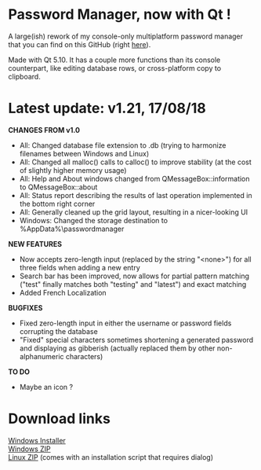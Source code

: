 # Password Manager, now with Qt !

A large(ish) rework of my console-only multiplatform password manager that you can find on this GitHub (right [here](https://github.com/bad64/pwdmanager)).

Made with Qt 5.10. It has a couple more functions than its console counterpart, like editing database rows, or cross-platform copy to clipboard.

# Latest update: v1.21, 17/08/18

**CHANGES FROM v1.0**

- All: Changed database file extension to .db (trying to harmonize filenames between Windows and Linux)
- All: Changed all malloc() calls to calloc() to improve stability (at the cost of slightly higher memory usage)
- All: Help and About windows changed from QMessageBox::information to QMessageBox::about
- All: Status report describing the results of last operation implemented in the bottom right corner
- All: Generally cleaned up the grid layout, resulting in a nicer-looking UI
- Windows: Changed the storage destination to %AppData%\passwordmanager

**NEW FEATURES**

- Now accepts zero-length input (replaced by the string "\<none\>") for all three fields when adding a new entry
- Search bar has been improved, now allows for partial pattern matching ("test" finally matches both "testing" and "latest") and exact matching
- Added French Localization

**BUGFIXES**

- Fixed zero-length input in either the username or password fields corrupting the database
- "Fixed" special characters sometimes shortening a generated password and displaying as gibberish (actually replaced them by other non-alphanumeric characters)

**TO DO**

- Maybe an icon ?

# Download links

[Windows Installer](https://github.com/bad64/pwdmanager-qt/releases/download/1.21/pwdmanager-qt-v1.21-windows-setup.exe)  
[Windows ZIP](https://github.com/bad64/pwdmanager-qt/releases/download/1.21/pwdmanager-qt-v1.21-windows.zip)  
[Linux ZIP](https://github.com/bad64/pwdmanager-qt/releases/download/1.21/pwdmanager-qt-v1.21-linux.zip) (comes with an installation script that requires dialog)